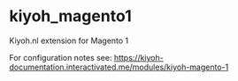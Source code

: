 # kiyoh_magento1
Kiyoh.nl extension for Magento 1

For configuration notes see:
https://kiyoh-documentation.interactivated.me/modules/kiyoh-magento-1
